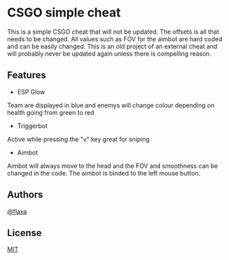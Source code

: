 # CSGO simple cheat


This is a simple CSGO cheat that will not be updated. The offsets is all that needs to be changed. All values such as FOV for the aimbot are hard coded and can be easily changed. This is an old project of an external cheat and will probably never be updated again unless there is compelling reason.



## Features

- ESP Glow

Team are displayed in blue and enemys will change colour depending on health going from green to red
- Triggerbot

Active while pressing the "v" key great for sniping
- Aimbot

Aimbot will always move to the head and the FOV and smoothness can be changed in the code. The aimbot is binded to the left mouse button.

## Authors

[@flaxa](https://www.github.com/flaxa)


## License
[MIT](https://github.com/flaxa/CSGO-simple-cheat/blob/main/LICENSE)
